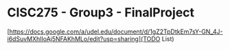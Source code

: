 # CISC275 - Group3 - FinalProject
[https://docs.google.com/a/udel.edu/document/d/1gZ2TpDtkEm7sY-GN_4J-i6dSuvMXhlIoAj5NFAKhMLo/edit?usp=sharing](TODO List)
